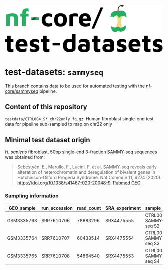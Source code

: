 # ![nfcore/test-datasets](docs/images/test-datasets_logo.png)

# test-datasets: `sammyseq`

This branch contains data to be used for automated testing with the [nf-core/sammyseq](https://github.com/daisymut/sammyseq) pipeline.

## Content of this repository

`testdata/CTRL004_S*_chr22only.fq.gz`: Human fibroblast single-end test data for pipeline sub-sampled to map on chr22 only

## Minimal test dataset origin

_H. sapiens_ fibroblast, 50bp single-end 3-fraction SAMMY-seq sequences was obtained from:

> Sebestyén, E., Marullo, F., Lucini, F. et al. SAMMY-seq reveals early alteration of heterochromatin and deregulation of bivalent genes in Hutchinson-Gilford Progeria Syndrome. Nat Commun 11, 6274 (2020). https://doi.org/10.1038/s41467-020-20048-9. [Pubmed](https://pubmed.ncbi.nlm.nih.gov/33293552/) [GEO](https://www.ncbi.nlm.nih.gov/geo/query/acc.cgi?acc=GSE118633)

### Sampling information

| GEO_sample | run_accession | read_count | SRA_experiment | sample_title         |
| ---------- | ------------- | ---------- | -------------- | -------------------- |
| GSM3335763 | SRR7610706    | 78683296   | SRX4475555     | CTRL004 SAMMY-seq S2 |
| GSM3335764 | SRR7610707    | 60438514   | SRX4475554     | CTRL004 SAMMY-seq S3 |
| GSM3335765 | SRR7610708    | 54864540   | SRX4475553     | CTRL004 SAMMY-seq S4 |
